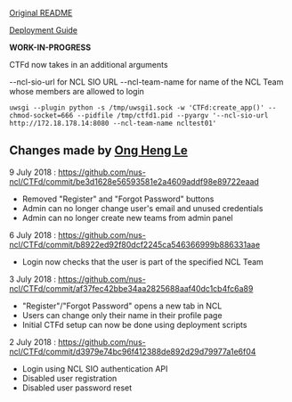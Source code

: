 [Original README](https://github.com/CTFd/CTFd/blob/master/README.md)

[Deployment Guide](https://github.com/nus-ncl/ctfd-deployment/blob/master/Deployment_Guides/core/ctfd-core-deployment.txt)

**WORK-IN-PROGRESS**

CTFd now takes in an additional arguments 

--ncl-sio-url for NCL SIO URL
--ncl-team-name for name of the NCL Team whose members are allowed to login

```
uwsgi --plugin python -s /tmp/uwsgi1.sock -w 'CTFd:create_app()' --chmod-socket=666 --pidfile /tmp/ctfd1.pid --pyargv '--ncl-sio-url http://172.18.178.14:8080 --ncl-team-name ncltest01'
```

## Changes made by [Ong Heng Le](https://github.com/initialshl)

9 July 2018 : https://github.com/nus-ncl/CTFd/commit/be3d1628e56593581e2a4609addf98e89722eaad

- Removed "Register" and "Forgot Password" buttons
- Admin can no longer change user's email and unused credentials
- Admin can no longer create new teams from admin panel

6 July 2018 : https://github.com/nus-ncl/CTFd/commit/b8922ed92f80dcf2245ca546366999b886331aae

- Login now checks that the user is part of the specified NCL Team

3 July 2018 : https://github.com/nus-ncl/CTFd/commit/af37fec42bbe34aa2825688aaf40dc1cb4fc6a89

- "Register"/"Forgot Password" opens a new tab in NCL
- Users can change only their name in their profile page
- Initial CTFd setup can now be done using deployment scripts

2 July 2018 : https://github.com/nus-ncl/CTFd/commit/d3979e74bc96f412388de892d29d79977a1e6f04

- Login using NCL SIO authentication API
- Disabled user registration
- Disabled user password reset

